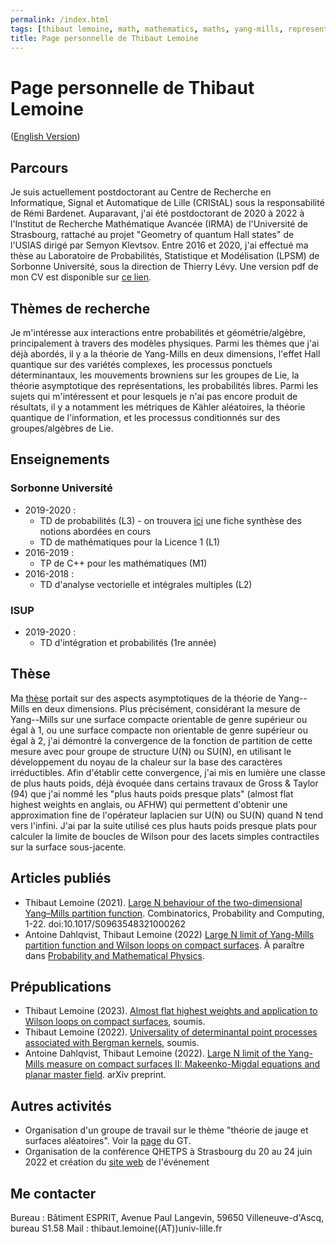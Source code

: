 ```yaml
---
permalink: /index.html
tags: [thibaut lemoine, math, mathematics, maths, yang-mills, representation theory, mathematical physics, probability]
title: Page personnelle de Thibaut Lemoine
---
```

<head>
  <meta name="description" content="Page personnelle de Thibaut Lemoine">
  <meta name="keywords" content="Thibaut Lemoine, math, mathematics, maths, Yang-Mills, representation theory, mathematical physics, probability">
  <meta name="author" content="Thibaut Lemoine">
</head>
  
# Page personnelle de Thibaut Lemoine 

([English Version](https://thibaut-lemoine.github.io/indexEN.html))

## Parcours

Je suis actuellement postdoctorant au Centre de Recherche en Informatique, Signal et Automatique de Lille (CRIStAL) sous la responsabilité de Rémi Bardenet. Auparavant, j'ai été postdoctorant de 2020 à 2022 à l'Institut de Recherche Mathématique Avancée (IRMA) de l'Université de Strasbourg, rattaché au projet "Geometry of quantum Hall states" de l'USIAS dirigé par Semyon Klevtsov. Entre 2016 et 2020, j'ai effectué ma thèse au Laboratoire de Probabilités, Statistique et Modélisation (LPSM) de Sorbonne Université, sous la direction de Thierry Lévy. Une version pdf de mon CV est disponible sur [ce lien](/CV_FR.pdf).

## Thèmes de recherche

Je m'intéresse aux interactions entre probabilités et géométrie/algèbre, principalement à travers des modèles physiques. Parmi les thèmes que j'ai déjà abordés, il y a la théorie de Yang-Mills en deux dimensions, l'effet Hall quantique sur des variétés complexes, les processus ponctuels déterminantaux, les mouvements browniens sur les groupes de Lie, la théorie asymptotique des représentations, les probabilités libres. Parmi les sujets qui m'intéressent et pour lesquels je n'ai pas encore produit de résultats, il y a notamment les métriques de Kähler aléatoires, la théorie quantique de l'information, et les processus conditionnés sur des groupes/algèbres de Lie.

## Enseignements

### Sorbonne Université

- 2019-2020 :
  - TD de probabilités (L3) - on trouvera [ici](/Synthese_Cours_290.pdf) une fiche synthèse des notions abordées en cours
  - TD de mathématiques pour la Licence 1 (L1)
- 2016-2019 :
  - TP de C++ pour les mathématiques (M1)
- 2016-2018 :
  - TD d'analyse vectorielle et intégrales multiples (L2)

### ISUP

- 2019-2020 :
  - TD d'intégration et probabilités (1re année)

## Thèse

Ma [thèse](https://tel.archives-ouvertes.fr/tel-03096870v1) portait sur des aspects asymptotiques de la théorie de Yang--Mills en deux dimensions. Plus précisément, considérant la mesure de Yang--Mills sur une surface compacte orientable de genre supérieur ou égal à 1, ou une surface compacte non orientable de genre supérieur ou égal à 2, j'ai démontré la convergence de la fonction de partition de cette mesure avec pour groupe de structure U(N) ou SU(N), en utilisant le développement du noyau de la chaleur sur la base des caractères irréductibles. Afin d'établir cette convergence, j'ai mis en lumière une classe de plus hauts poids, déjà évoquée dans certains travaux de Gross & Taylor (94) que j'ai nommé les "plus hauts poids presque plats" (almost flat highest weights en anglais, ou AFHW) qui permettent d'obtenir une approximation fine de l'opérateur laplacien sur U(N) ou SU(N) quand N tend vers l'infini. J'ai par la suite utilisé ces plus hauts poids presque plats pour calculer la limite de boucles de Wilson pour des lacets simples contractiles sur la surface sous-jacente.

## Articles publiés

- Thibaut Lemoine (2021). [Large N behaviour of the two-dimensional Yang–Mills partition function](https://www.cambridge.org/core/journals/combinatorics-probability-and-computing/article/abs/large-n-behaviour-of-the-twodimensional-yangmills-partition-function/68E2F00A42AF7D162D81879A8E80B664). Combinatorics, Probability and Computing, 1-22. doi:10.1017/S0963548321000262
- Antoine Dahlqvist, Thibaut Lemoine (2022) [Large N limit of Yang-Mills partition function and Wilson loops on compact surfaces](https://arxiv.org/abs/2201.05882). À paraître dans [Probability and Mathematical Physics](https://msp.org/soon/coming.php?jpath=pmp).

## Prépublications

- Thibaut Lemoine (2023). [Almost flat highest weights and application to Wilson loops on compact surfaces](https://arxiv.org/abs/2303.11286), soumis.
- Thibaut Lemoine (2022). [Universality of determinantal point processes associated with Bergman kernels](https://arxiv.org/abs/2211.06955), soumis.
- Antoine Dahlqvist, Thibaut Lemoine (2022). [Large N limit of the Yang-Mills measure on compact surfaces II: Makeenko-Migdal equations and planar master field](https://arxiv.org/abs/2201.05886). arXiv preprint.


## Autres activités

- Organisation d'un groupe de travail sur le thème "théorie de jauge et surfaces aléatoires". Voir la [page](/gt_2023.html) du GT.
- Organisation de la conférence QHETPS à Strasbourg du 20 au 24 juin 2022 et création du [site web](https://qhetps.pages.math.unistra.fr/) de l'événement

## Me contacter

Bureau : Bâtiment ESPRIT, Avenue Paul Langevin, 59650 Villeneuve-d'Ascq, bureau S1.58
Mail : thibaut.lemoine((AT))univ-lille.fr
